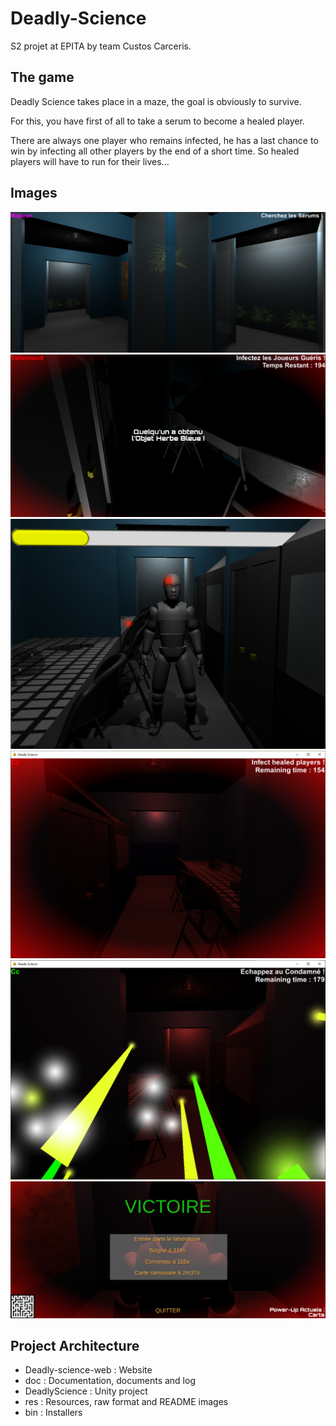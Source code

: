 # Deadly-Science

S2 projet at EPITA by team Custos Carceris.

## The game

Deadly Science takes place in a maze, the goal is obviously to survive.

For this, you have first of all to take a serum to become a healed player.

There are always one player who remains infected, he has a last chance to win by infecting all other players by the end of a short time. So healed players will have to run for their lives...

## Images

![](res/readme/gameplay2.png)
![](res/readme/gameplay.png)
![](res/readme/player.png)
![](res/readme/corruption.png)
![](res/readme/serum.png)
![](res/readme/win.png)

## Project Architecture
- Deadly-science-web : Website
- doc : Documentation, documents and log
- DeadlyScience : Unity project
- res : Resources, raw format and README images
- bin : Installers
